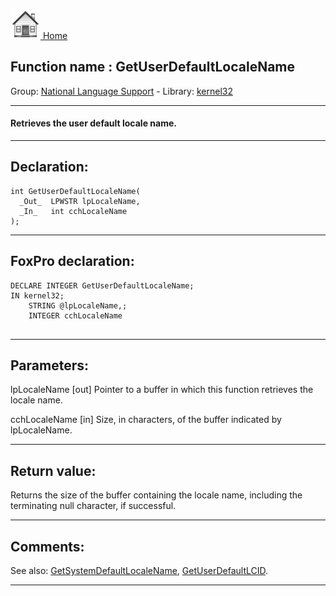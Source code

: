 [<img src="../../images/home.png"> Home ](https://github.com/VFPX/Win32API)  

## Function name : GetUserDefaultLocaleName
Group: [National Language Support](../../functions_group.md#National_Language_Support)  -  Library: [kernel32](../../Libraries.md#kernel32)  
***  


#### Retrieves the user default locale name.
***  


## Declaration:
```foxpro  
int GetUserDefaultLocaleName(
  _Out_  LPWSTR lpLocaleName,
  _In_   int cchLocaleName
);  
```  
***  


## FoxPro declaration:
```foxpro  
DECLARE INTEGER GetUserDefaultLocaleName;
IN kernel32;
	STRING @lpLocaleName,;
	INTEGER cchLocaleName
  
```  
***  


## Parameters:
lpLocaleName [out]
Pointer to a buffer in which this function retrieves the locale name.

cchLocaleName [in]
Size, in characters, of the buffer indicated by lpLocaleName.  
***  


## Return value:
Returns the size of the buffer containing the locale name, including the terminating null character, if successful.  
***  


## Comments:
See also: [GetSystemDefaultLocaleName](../kernel32/GetSystemDefaultLocaleName.md), [GetUserDefaultLCID](../kernel32/GetUserDefaultLCID.md).  
  
***  

